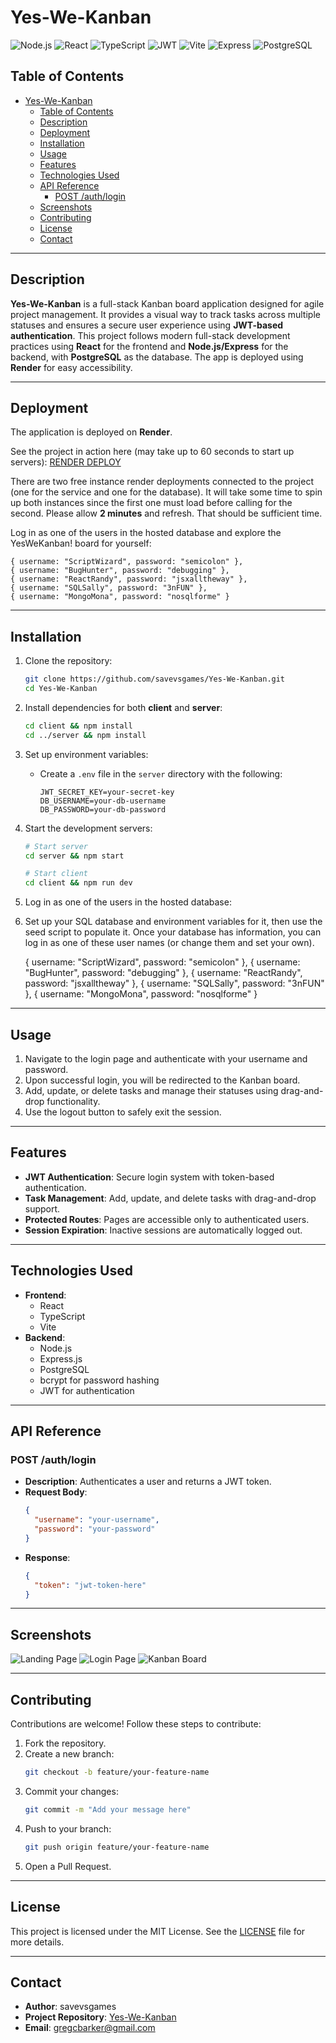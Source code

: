 # Yes-We-Kanban

![Node.js](https://img.shields.io/badge/Node.js-339933?logo=node.js&logoColor=white)
![React](https://img.shields.io/badge/React-61DAFB?logo=react&logoColor=white)
![TypeScript](https://img.shields.io/badge/TypeScript-3178C6?logo=typescript&logoColor=white)
![JWT](https://img.shields.io/badge/JWT-black?logo=JSON%20web%20tokens&logoColor=white)
![Vite](https://img.shields.io/badge/Vite-646CFF?logo=vite&logoColor=white)
![Express](https://img.shields.io/badge/Express-000000?logo=express&logoColor=white)
![PostgreSQL](https://img.shields.io/badge/PostgreSQL-336791?logo=postgresql&logoColor=white)

## Table of Contents

- [Yes-We-Kanban](#yes-we-kanban)
  - [Table of Contents](#table-of-contents)
  - [Description](#description)
  - [Deployment](#deployment)
  - [Installation](#installation)
  - [Usage](#usage)
  - [Features](#features)
  - [Technologies Used](#technologies-used)
  - [API Reference](#api-reference)
    - [POST /auth/login](#post-authlogin)
  - [Screenshots](#screenshots)
  - [Contributing](#contributing)
  - [License](#license)
  - [Contact](#contact)

---

## Description

**Yes-We-Kanban** is a full-stack Kanban board application designed for agile project management. It provides a visual way to track tasks across multiple statuses and ensures a secure user experience using **JWT-based authentication**. This project follows modern full-stack development practices using **React** for the frontend and **Node.js/Express** for the backend, with **PostgreSQL** as the database. The app is deployed using **Render** for easy accessibility.

---

## Deployment

The application is deployed on **Render**.

See the project in action here (may take up to 60 seconds to start up servers): [RENDER DEPLOY](https://yes-we-kanban.onrender.com/)

There are two free instance render deployments connected to the project (one for the service and one for the database). It will take some time to spin up both instances since the first one must load before calling for the second. Please allow **2 minutes** and refresh. That should be sufficient time.

Log in as one of the users in the hosted database and explore the YesWeKanban! board for yourself:

    { username: "ScriptWizard", password: "semicolon" },
    { username: "BugHunter", password: "debugging" },
    { username: "ReactRandy", password: "jsxalltheway" },
    { username: "SQLSally", password: "3nFUN" },
    { username: "MongoMona", password: "nosqlforme" }

---

## Installation

1.  Clone the repository:

    ```bash
    git clone https://github.com/savevsgames/Yes-We-Kanban.git
    cd Yes-We-Kanban
    ```

2.  Install dependencies for both **client** and **server**:

    ```bash
    cd client && npm install
    cd ../server && npm install
    ```

3.  Set up environment variables:

    - Create a `.env` file in the `server` directory with the following:
      ```
      JWT_SECRET_KEY=your-secret-key
      DB_USERNAME=your-db-username
      DB_PASSWORD=your-db-password
      ```

4.  Start the development servers:

    ```bash
    # Start server
    cd server && npm start

    # Start client
    cd client && npm run dev
    ```

5.  Log in as one of the users in the hosted database:
6.  
    Set up your SQL database and environment variables for it, then use the seed script to populate it. Once your database has information, you can log in as one of these user names (or change them and set your own).

    { username: "ScriptWizard", password: "semicolon" },
    { username: "BugHunter", password: "debugging" },
    { username: "ReactRandy", password: "jsxalltheway" },
    { username: "SQLSally", password: "3nFUN" },
    { username: "MongoMona", password: "nosqlforme" }

---

## Usage

1. Navigate to the login page and authenticate with your username and password.
2. Upon successful login, you will be redirected to the Kanban board.
3. Add, update, or delete tasks and manage their statuses using drag-and-drop functionality.
4. Use the logout button to safely exit the session.

---

## Features

- **JWT Authentication**: Secure login system with token-based authentication.
- **Task Management**: Add, update, and delete tasks with drag-and-drop support.
- **Protected Routes**: Pages are accessible only to authenticated users.
- **Session Expiration**: Inactive sessions are automatically logged out.

---

## Technologies Used

- **Frontend**:
  - React
  - TypeScript
  - Vite
- **Backend**:
  - Node.js
  - Express.js
  - PostgreSQL
  - bcrypt for password hashing
  - JWT for authentication

---

## API Reference

### POST /auth/login

- **Description**: Authenticates a user and returns a JWT token.
- **Request Body**:
  ```json
  {
    "username": "your-username",
    "password": "your-password"
  }
  ```
- **Response**:
  ```json
  {
    "token": "jwt-token-here"
  }
  ```

---

## Screenshots

![Landing Page](./readme_media/screenshot01.png)
![Login Page](./readme_media/screenshot02.png)
![Kanban Board](./readme_media/screenshot03.png)

---

## Contributing

Contributions are welcome! Follow these steps to contribute:

1. Fork the repository.
2. Create a new branch:
   ```bash
   git checkout -b feature/your-feature-name
   ```
3. Commit your changes:
   ```bash
   git commit -m "Add your message here"
   ```
4. Push to your branch:
   ```bash
   git push origin feature/your-feature-name
   ```
5. Open a Pull Request.

---

## License

This project is licensed under the MIT License. See the [LICENSE](LICENSE) file for more details.

---

## Contact

- **Author**: savevsgames
- **Project Repository**: [Yes-We-Kanban](https://github.com/savevsgames/Yes-We-Kanban)
- **Email**: gregcbarker@gmail.com
